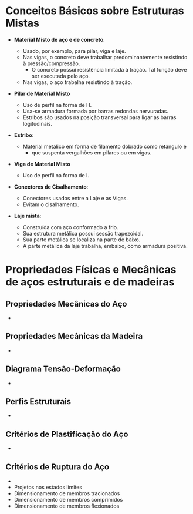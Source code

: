 # Conceitos Básicos sobre Estruturas Mistas

- **Material Misto de aço e de concreto**:
    - Usado, por exemplo, para pilar, viga e laje.
    - Nas vigas, o concreto deve trabalhar predominantemente resistindo à pressão/compressão.
        - O concreto possui resistência limitada à tração. Tal função deve ser executada pelo aço.
    - Nas vigas, o aço trabalha resistindo à tração.

- **Pilar de Material Misto**
    - Uso de perfil na forma de H.
    - Usa-se armadura formada por barras redondas nervuradas.
    - Estribos são usados na posição transversal para ligar as barras logitudinais. 

- **Estribo**:
    - Material metálico em forma de filamento dobrado como retângulo e
        - que suspenta vergalhões em pilares ou em vigas. 

- **Viga de Material Misto**
    - Uso de perfil na forma de I.

- **Conectores de Cisalhamento**:
    - Conectores usados entre a Laje e as Vigas.
    - Evitam o cisalhamento.
    
- **Laje mista**:
    - Construída com aço conformado a frio.
    - Sua estrutura metálica possui sessão trapezoidal.
    - Sua parte metálica se localiza na parte de baixo.
    - A parte metálica da laje trabalha, embaixo, como armadura positiva.
    
    
    
# Propriedades Físicas e Mecânicas de aços estruturais e de madeiras
## Propriedades Mecânicas do Aço
- 
## Propriedades Mecânicas da Madeira
- 
## Diagrama Tensão-Deformação
-
## Perfis Estruturais
-
## Critérios de Plastificação do Aço
-
## Critérios de Ruptura do Aço
- 
- Projetos nos estados limites
- Dimensionamento de membros tracionados
- Dimensionamento de membros comprimidos
- Dimensionamento de membros flexionados
